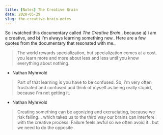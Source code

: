 ```yaml
---
title: [Notes] The Creative Brain
date: 2020-05-29
slug: the-creative-brain-notes
---
```


So i watched this documentary called _The Creative Brain_.. because a) i am a creative, and b) i'm always learning something new.. Here are a few quotes from the documentary that resonated with me..

> The world rewards specialization, but specialization comes at a cost. you learn more and more about less and less until you know everything about nothing.

- Nathan Myhrvold

> Part of that learning is you have to be confused. So, i'm very often frustrated and confused and think of myself as being really stupid, because i'm not getting it.

- Nathan Myhrvold

> Creating something can be agonizing and excruciating, because we risk failing... which takes us to the third way our brains can interfere with the creative process. Failure feels awful so we often avoid it.. but we need to do the opposite
